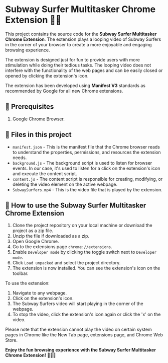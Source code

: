 # Subway Surfer Multitasker Chrome Extension 🏄‍♂️

This project contains the source code for the **Subway Surfer Multitasker Chrome Extension**. The extension plays a looping video of Subway Surfers in the corner of your browser to create a more enjoyable and engaging browsing experience. 

The extension is designed just for fun to provide users with more stimulation while doing their tedious tasks. The looping video does not interfere with the functionality of the web pages and can be easily closed or opened by clicking the extension's icon.

The extension has been developed using **Manifest V3** standards as recommended by Google for all new Chrome extensions.

## 📝 Prerequisites
1. Google Chrome Browser.

## 📂 Files in this project
* `manifest.json` - This is the manifest file that the Chrome browser reads to understand the properties, permissions, and resources the extension needs.
* `background.js` - The background script is used to listen for browser events. In our case, it's used to listen for a click on the extension's icon and execute the content script.
* `content.js` - The content script is responsible for creating, modifying, or deleting the video element on the active webpage.
* `SubwaySurfers.mp4` - This is the video file that is played by the extension.

## 🚀 How to use the Subway Surfer Multitasker Chrome Extension
1. Clone the project repository on your local machine or download the project as a zip file.
2. Unzip the file if downloaded as a zip.
3. Open Google Chrome.
4. Go to the extensions page `chrome://extensions`.
5. Enable `Developer mode` by clicking the toggle switch next to `Developer mode`.
6. Click `Load unpacked` and select the project directory.
7. The extension is now installed. You can see the extension's icon on the toolbar.

To use the extension:
1. Navigate to any webpage.
2. Click on the extension's icon.
3. The Subway Surfers video will start playing in the corner of the webpage.
4. To stop the video, click the extension's icon again or click the 'x' on the video.

Please note that the extension cannot play the video on certain system pages in Chrome like the New Tab page, extensions page, and Chrome Web Store. 

**Enjoy the fun browsing experience with the Subway Surfer Multitasker Chrome Extension!** 🏄‍♂️🌐
